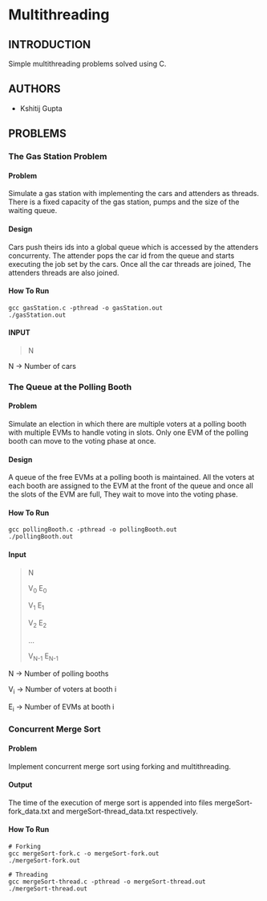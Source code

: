 # Multithreading

## INTRODUCTION

Simple multithreading problems solved using C.

## AUTHORS

* Kshitij Gupta

## PROBLEMS

### The Gas Station Problem

#### Problem

Simulate a gas station with implementing the cars and attenders as threads. There is a fixed capacity of the gas station, pumps and the size of the waiting queue.

#### Design

Cars push theirs ids into a global queue which is accessed by the attenders concurrenty. The attender pops the car id from the queue and starts executing the job set by the cars. Once all the car threads are joined, The attenders threads are also joined.

#### How To Run

```
gcc gasStation.c -pthread -o gasStation.out
./gasStation.out
```

#### INPUT

> N

N -> Number of cars

### The Queue at the Polling Booth

#### Problem

Simulate an election in which there are multiple voters at a polling booth with multiple EVMs to handle voting in slots. Only one EVM of the polling booth can move to the voting phase at once.

#### Design

A queue of the free EVMs at a polling booth is maintained. All the voters at each booth are assigned to the EVM at the front of the queue and once all the slots of the EVM are full, They wait to move into the voting phase.

#### How To Run

```
gcc pollingBooth.c -pthread -o pollingBooth.out
./pollingBooth.out
```

#### Input

> N
>
> V<sub>0</sub> E<sub>0</sub>
>
> V<sub>1</sub> E<sub>1</sub>
>
> V<sub>2</sub> E<sub>2</sub>
>
> ...
>
> V<sub>N-1</sub> E<sub>N-1</sub>

N -> Number of polling booths

V<sub>i</sub> -> Number of voters at booth i

E<sub>i</sub> -> Number of EVMs at booth i

### Concurrent Merge Sort

#### Problem

Implement concurrent merge sort using forking and multithreading.

#### Output

The time of the execution of merge sort is appended into files mergeSort-fork_data.txt and mergeSort-thread_data.txt respectively.

#### How To Run

```
# Forking
gcc mergeSort-fork.c -o mergeSort-fork.out
./mergeSort-fork.out

# Threading
gcc mergeSort-thread.c -pthread -o mergeSort-thread.out
./mergeSort-thread.out
```
